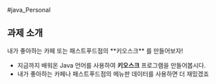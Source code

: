 ﻿#java_Personal

 ## 과제 소개

<aside>
내가 좋아하는 카페 또는 패스트푸드점의 **키오스크** 를 만들어보자!

- 지금까지 배워온 Java 언어를 사용하여 **키오스크** 프로그램을 만들어봅시다.
- 내가 좋아하는 카페나 패스트푸드점의 메뉴판 데이터를 사용하면 더 재밌겠죠
</aside>

